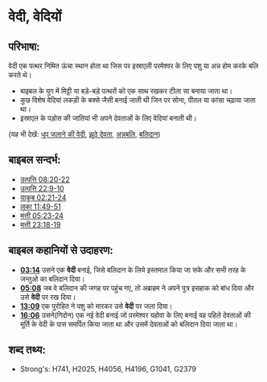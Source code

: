 # वेदी, वेदियों #

## परिभाषा: ##

वेदी एक पत्थर निमित ऊंचा स्थान होता था जिस पर इस्राएली परमेश्वर के लिए पशु या अन्न होम करके बलि करते थे।

* बाइबल के युग में मिट्टी या बड़े-बड़े पत्थरों को एक साथ रखकर टीला सा बनाया जाता था।
* कुछ विशेष वेदियां लकड़ी के बक्से जैसी बनाई जाती थी जिन पर सोना, पीतल या कांसा चढ़ाया जाता था।
* इस्राएल के पड़ोस की जातियां भी अपने देवताओं के लिए वेदियां बनाती थी।

(यह भी देखें: [धूप जलाने की वेदी](../other/altarofincense.md), [झूठे देवता](../kt/falsegod.md), [अन्नबलि](../other/grainoffering.md), [बलिदान](../other/sacrifice.md))

## बाइबल सन्दर्भ: ##

* [उत्पत्ति 08:20-22](rc://en/tn/help/gen/08/20)
* [उत्पत्ति 22:9-10](rc://en/tn/help/gen/22/09)
* [याकूब 02:21-24](rc://en/tn/help/jas/02/21)
* [लूका 11:49-51](rc://en/tn/help/luk/11/49)
* [मत्ती 05:23-24](rc://en/tn/help/mat/05/23)
* [मत्ती 23:18-19](rc://en/tn/help/mat/23/18)

## बाइबल कहानियों से उदाहरण: ##

* __[03:14](rc://en/tn/help/obs/03/14)__ उसने एक __वेदी__ बनाई, जिसे बलिदान के लिये इस्तमाल किया जा सके और सभी तरह के जन्तुओ का बलिदान दिया।
* __[05:08](rc://en/tn/help/obs/05/08)__ जब वे बलिदान की जगह पर पहुंच गए, तो अब्राहम ने अपने पुत्र इसहाक को बांध दिया और उसे __वेदी__ पर रख दिया।
* __[13:09](rc://en/tn/help/obs/13/09)__  एक पुरोहित ने पशु को मारकर उसे __वेदी__ पर जला दिया।
* __[16:06](rc://en/tn/help/obs/16/06)__ उसने(गिदोन) एक नई वेदी बनाई जो परमेश्वर यहोवा के लिए बनाई वह पहिले देवताओं की मूर्ति के वेदी के पास समर्पित किया जाता था और उसमें देवताओं को बलिदान दिया जाता था।


## शब्द तथ्य: ##

* Strong's: H741, H2025, H4056, H4196, G1041, G2379

